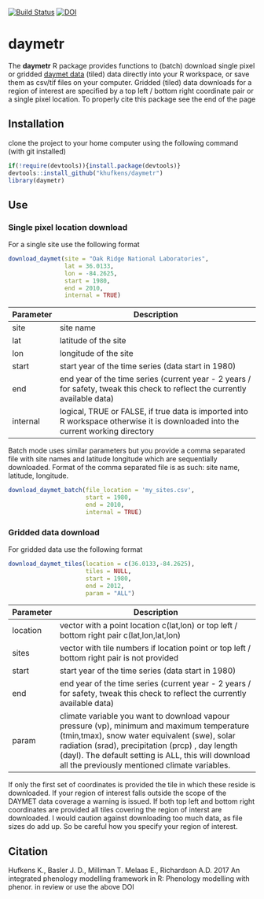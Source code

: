 [![Build Status](https://travis-ci.org/khufkens/daymetr.svg?branch=master)](https://travis-ci.org/khufkens/daymetr)
[![DOI](https://zenodo.org/badge/DOI/10.5281/zenodo.437886.svg)](https://doi.org/10.5281/zenodo.437886)

# daymetr

The **daymetr** R package provides functions to (batch) download single pixel or gridded [daymet data](http://daymet.ornl.gov/) (tiled) data directly into your R workspace, or save them as csv/tif files on your computer. Gridded (tiled) data downloads for a region of interest are specified by a top left / bottom right coordinate pair or a single pixel location. To properly cite this package see the end of the page

## Installation

clone the project to your home computer using the following command (with git installed)

```R
if(!require(devtools)){install.package(devtools)}
devtools::install_github("khufkens/daymetr")
library(daymetr)
```

## Use

### Single pixel location download

For a single site use the following format

```R
download_daymet(site = "Oak Ridge National Laboratories",
                lat = 36.0133,
                lon = -84.2625,
                start = 1980,
                end = 2010,
                internal = TRUE)
```

Parameter     | Description                      
------------- | ------------------------------ 	
site	      | site name
lat           | latitude of the site
lon           | longitude of the site
start      | start year of the time series (data start in 1980)
end        | end year of the time series (current year - 2 years / for safety, tweak this check to reflect the currently available data)
internal      | logical, TRUE or FALSE, if true data is imported into R workspace otherwise it is downloaded into the current working directory

Batch mode uses similar parameters but you provide a comma separated file with site names and latitude longitude which are sequentially downloaded. Format of the comma separated file is as such: site name, latitude, longitude.

```R
download_daymet_batch(file_location = 'my_sites.csv',
                      start = 1980,
                      end = 2010,
                      internal = TRUE)
```

### Gridded data download

For gridded data use the following format

```R
download_daymet_tiles(location = c(36.0133,-84.2625),
                      tiles = NULL,
                      start = 1980,
                      end = 2012,
                      param = "ALL")
```

Parameter     | Description                      
------------- | ------------------------------ 	
location	      | vector with a point location c(lat,lon) or top left / bottom right pair c(lat,lon,lat,lon)
sites          | vector with tile numbers if location point or top left / bottom right pair is not provided
start      | start year of the time series (data start in 1980)
end        | end year of the time series (current year - 2 years / for safety, tweak this check to reflect the currently available data)
param         | climate variable you want to download vapour pressure (vp), minimum and maximum temperature (tmin,tmax), snow water equivalent (swe), solar radiation (srad), precipitation (prcp) , day length (dayl). The default setting is ALL, this will download all the previously mentioned climate variables.

If only the first set of coordinates is provided the tile in which these reside is downloaded. If your region of interest falls outside the scope of the DAYMET data coverage a warning is issued. If both top left and bottom right coordinates are provided all tiles covering the region of interst are downloaded. I would caution against downloading too much data, as file sizes do add up. So be careful how you specify your region of interest.

## Citation

Hufkens K., Basler J. D., Milliman T. Melaas E., Richardson A.D. 2017 An integrated phenology modelling framework in R: Phenology modelling with phenor. in review
or 
use the above DOI
